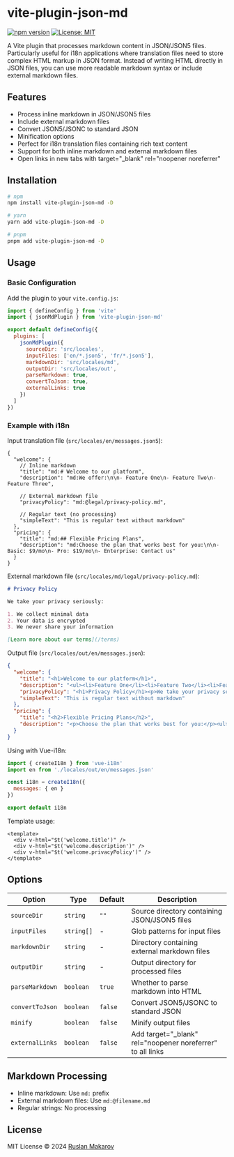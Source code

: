 # vite-plugin-json-md

[![npm version](https://badge.fury.io/js/vite-plugin-json-md.svg)](https://badge.fury.io/js/vite-plugin-json-md)
[![License: MIT](https://img.shields.io/badge/License-MIT-yellow.svg)](https://opensource.org/licenses/MIT)

A Vite plugin that processes markdown content in JSON/JSON5 files. Particularly useful for i18n applications where translation files need to store complex HTML markup in JSON format. Instead of writing HTML directly in JSON files, you can use more readable markdown syntax or include external markdown files.

## Features

- Process inline markdown in JSON/JSON5 files
- Include external markdown files
- Convert JSON5/JSONC to standard JSON
- Minification options
- Perfect for i18n translation files containing rich text content
- Support for both inline markdown and external markdown files
- Open links in new tabs with target="_blank" rel="noopener noreferrer"

## Installation

```bash
# npm
npm install vite-plugin-json-md -D

# yarn
yarn add vite-plugin-json-md -D

# pnpm
pnpm add vite-plugin-json-md -D
```

## Usage

### Basic Configuration

Add the plugin to your `vite.config.js`:

```js
import { defineConfig } from 'vite'
import { jsonMdPlugin } from 'vite-plugin-json-md'

export default defineConfig({
  plugins: [
    jsonMdPlugin({
      sourceDir: 'src/locales',
      inputFiles: ['en/*.json5', 'fr/*.json5'],
      markdownDir: 'src/locales/md',
      outputDir: 'src/locales/out',
      parseMarkdown: true,
      convertToJson: true,
      externalLinks: true
    })
  ]
})
```

### Example with i18n

Input translation file (`src/locales/en/messages.json5`):

```json5
{
  "welcome": {
    // Inline markdown
    "title": "md:# Welcome to our platform",
    "description": "md:We offer:\n\n- Feature One\n- Feature Two\n- Feature Three",
    
    // External markdown file
    "privacyPolicy": "md:@legal/privacy-policy.md",
    
    // Regular text (no processing)
    "simpleText": "This is regular text without markdown"
  },
  "pricing": {
    "title": "md:## Flexible Pricing Plans",
    "description": "md:Choose the plan that works best for you:\n\n- Basic: $9/mo\n- Pro: $19/mo\n- Enterprise: Contact us"
  }
}
```

External markdown file (`src/locales/md/legal/privacy-policy.md`):

```markdown
# Privacy Policy

We take your privacy seriously:

1. We collect minimal data
2. Your data is encrypted
3. We never share your information

[Learn more about our terms](/terms)
```

Output file (`src/locales/out/en/messages.json`):

```json
{
  "welcome": {
    "title": "<h1>Welcome to our platform</h1>",
    "description": "<ul><li>Feature One</li><li>Feature Two</li><li>Feature Three</li></ul>",
    "privacyPolicy": "<h1>Privacy Policy</h1><p>We take your privacy seriously:</p><ol><li>We collect minimal data</li><li>Your data is encrypted</li><li>We never share your information</li></ol><p><a target=\"_blank\" rel=\"noopener noreferrer\" href=\"/terms\">Learn more about our terms</a></p>",
    "simpleText": "This is regular text without markdown"
  },
  "pricing": {
    "title": "<h2>Flexible Pricing Plans</h2>",
    "description": "<p>Choose the plan that works best for you:</p><ul><li>Basic: $9/mo</li><li>Pro: $19/mo</li><li>Enterprise: Contact us</li></ul>"
  }
}
```

Using with Vue-i18n:

```js
import { createI18n } from 'vue-i18n'
import en from './locales/out/en/messages.json'

const i18n = createI18n({
  messages: { en }
})

export default i18n
```

Template usage:

```vue
<template>
  <div v-html="$t('welcome.title')" />
  <div v-html="$t('welcome.description')" />
  <div v-html="$t('welcome.privacyPolicy')" />
</template>
```

## Options

| Option | Type | Default | Description |
|--------|------|---------|-------------|
| `sourceDir` | `string` | `""` | Source directory containing JSON/JSON5 files |
| `inputFiles` | `string[]` | - | Glob patterns for input files |
| `markdownDir` | `string` | - | Directory containing external markdown files |
| `outputDir` | `string` | - | Output directory for processed files |
| `parseMarkdown` | `boolean` | `true` | Whether to parse markdown into HTML |
| `convertToJson` | `boolean` | `false` | Convert JSON5/JSONC to standard JSON |
| `minify` | `boolean` | `false` | Minify output files |
| `externalLinks` | `boolean` | `false` | Add target="_blank" rel="noopener noreferrer" to all links |

## Markdown Processing

- Inline markdown: Use `md:` prefix
- External markdown files: Use `md:@filename.md`
- Regular strings: No processing

## License

MIT License © 2024 [Ruslan Makarov](https://github.com/altrusl)


